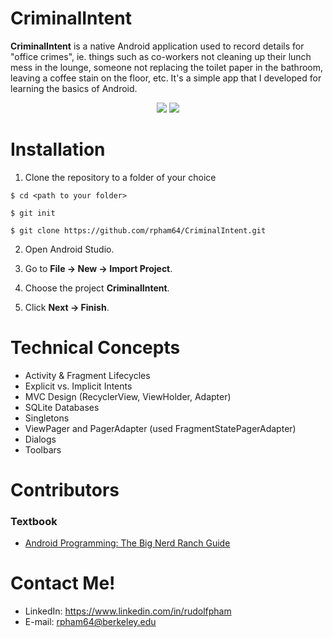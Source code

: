 # CriminalIntent

**CriminalIntent** is a native Android application used to record details for "office crimes", ie. things such as co-workers not
cleaning up their lunch mess in the lounge, someone not replacing the toilet paper in the bathroom, leaving a coffee stain on the floor,
etc. It's a simple app that I developed for learning the basics of Android.

<p align="center">
  <img src="http://i.imgur.com/khy8bQV.png" />
  <img src="http://i.imgur.com/oP4xiFP.png" />
</p>

# Installation

1. Clone the repository to a folder of your choice

  ` $ cd <path to your folder> `
  
  ` $ git init `
  
  ` $ git clone https://github.com/rpham64/CriminalIntent.git `

2. Open Android Studio.

3. Go to **File -> New -> Import Project**.

4. Choose the project **CriminalIntent**.

5. Click **Next -> Finish**.

# Technical Concepts

  * Activity & Fragment Lifecycles
  * Explicit vs. Implicit Intents
  * MVC Design (RecyclerView, ViewHolder, Adapter)
  * SQLite Databases
  * Singletons
  * ViewPager and PagerAdapter (used FragmentStatePagerAdapter)
  * Dialogs
  * Toolbars

# Contributors

### Textbook

  * [Android Programming: The Big Nerd Ranch Guide](https://www.bignerdranch.com/we-write/android-programming/)

# Contact Me!

  * LinkedIn: https://www.linkedin.com/in/rudolfpham
  * E-mail: rpham64@berkeley.edu
